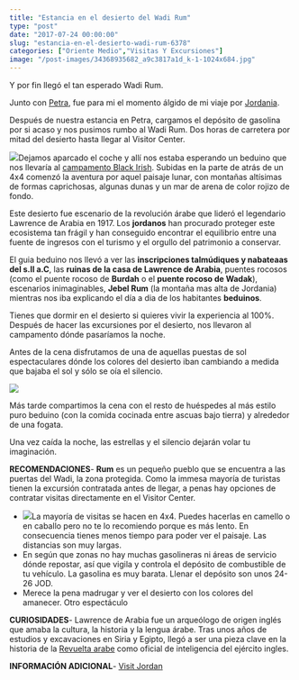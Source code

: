 ```yaml
---
title: "Estancia en el desierto del Wadi Rum"
type: "post"
date: "2017-07-24 00:00:00"
slug: "estancia-en-el-desierto-wadi-rum-6378"
categories: ["Oriente Medio","Visitas Y Excursiones"]
image: "/post-images/34368935682_a9c3817a1d_k-1-1024x684.jpg"
---
```


Y por fin llegó el tan esperado Wadi Rum.  
  
Junto con [Petra](http://www.missviajes.com/dos-dias-en-petra-jordania/), fue para mi el momento álgido de mi viaje por [Jordania](http://www.missviajes.com/ruta-por-jordania-en-coche-de-alquiler/).  
  
Después de nuestra estancia en Petra, cargamos el depósito de gasolina por si acaso y nos pusimos rumbo al Wadi Rum. Dos horas de carretera por mitad del desierto hasta llegar al Visitor Center.  
  
![](/post-images/34368935682_a9c3817a1d_k-1-1024x684.jpg)Dejamos aparcado el coche y allí nos estaba esperando un beduino que nos llevaría al [campamento Black Irish](http://www.booking.com/hotel/jo/black-irish-camp-and-tours.html?aid=1294466&no_rooms=1&group_adults=1). Subidas en la parte de atrás de un 4x4 comenzó la aventura por aquel paisaje lunar, con montañas altísimas de formas caprichosas, algunas dunas y un mar de arena de color rojizo de fondo.  
  
Este desierto fue escenario de la revolución árabe que lideró el legendario Lawrence de Arabia en 1917. Los **jordanos** han procurado proteger este ecosistema tan frágil y han conseguido encontrar el equilibrio entre una fuente de ingresos con el turismo y el orgullo del patrimonio a conservar.  
  
   
  
El guia beduino nos llevó a ver las **inscripciones talmúdiques y nabateaas del s.II a.C**, las **ruinas de la casa de Lawrence de Arabia**, puentes rocosos (como el puente rocoso de **Burdah** o el **puente rocoso de Wadak**), escenarios inimaginables, **Jebel Rum** (la montaña mas alta de Jordania) mientras nos iba explicando el día a dia de los habitantes **beduinos**.  
  
Tienes que dormir en el desierto si quieres vivir la experiencia al 100%. Después de hacer las excursiones por el desierto, nos llevaron al campamento dónde pasaríamos la noche.  
  
Antes de la cena disfrutamos de una de aquellas puestas de sol espectaculares dónde los colores del desierto iban cambiando a medida que bajaba el sol y sólo se oía el silencio.  
  
![](/post-images/33686922624_ca3a3c21c4_k-1024x684.jpg)  
  
Más tarde compartimos la cena con el resto de huéspedes al más estilo puro beduino (con la comida cocinada entre ascuas bajo tierra) y alrededor de una fogata.  
  
Una vez caída la noche, las estrellas y el silencio dejarán volar tu imaginación.  
  
**RECOMENDACIONES**- **Rum** es un pequeño pueblo que se encuentra a las puertas del Wadi, la zona protegida. Como la immesa mayoría de turistas tienen la excursión contratada antes de llegar, a penas hay opciones de contratar visitas directamente en el Visitor Center.
- ![](/post-images/18808967_789108857937129_5183648191920209920_n-300x300.jpg)La mayoría de visitas se hacen en 4x4. Puedes hacerlas en camello o en caballo pero no te lo recomiendo porque es más lento. En consecuencia tienes menos tiempo para poder ver el paisaje. Las distancias son muy largas.
- En según que zonas no hay muchas gasolineras ni áreas de servicio dónde repostar, así que vigila y controla el depósito de combustible de tu vehículo. La gasolina es muy barata. Llenar el depósito son unos 24-26 JOD.
- Merece la pena madrugar y ver el desierto con los colores del amanecer. Otro espectáculo

**CURIOSIDADES**- Lawrence de Arabia fue un arqueólogo de origen inglés que amaba la cultura, la historia y la lengua árabe. Tras unos años de estudios y excavaciones en Siria y Egipto, llegó a ser una pieza clave en la historia de la [ Revuelta arabe](http://es.wikipedia.org/wiki/Rebeli%C3%83%C2%B3n_%C3%83%C2%81rabe) como oficial de inteligencia del ejército ingles.

**INFORMACIÓN ADICIONAL**- [Visit Jordan ](http://sp.visitjordan.com/)